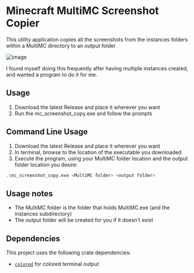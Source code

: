 # Minecraft MultiMC Screenshot Copier

This utility application copies all the screenshots from the instances folders within a MultiMC directory to an output folder

![image](https://github.com/user-attachments/assets/a4a011de-4199-4cb5-89eb-ec0d6a8f9310)

I found myself doing this frequently after having multiple instances created, and wanted a program to do it for me.

## Usage
1. Download the latest Release and place it wherever you want
2. Run the mc_screenshot_copy.exe and follow the prompts

## Command Line Usage
1. Download the latest Release and place it wherever you want
2. In terminal, browse to the location of the executable you downloaded
3. Execute the program, using your MultiMC folder location and the output folder location you desire:
```sh
.\mc_screenshot_copy.exe <MultiMC folder> <output folder>
```
## Usage notes
- The MultiMC folder is the folder that holds MultiMC.exe (and the instances subdirectory)
- The output folder will be created for you if it doesn't exist

## Dependencies
This project uses the following crate dependencies:

- [`colored`](https://crates.io/crates/colored) for colored terminal output
